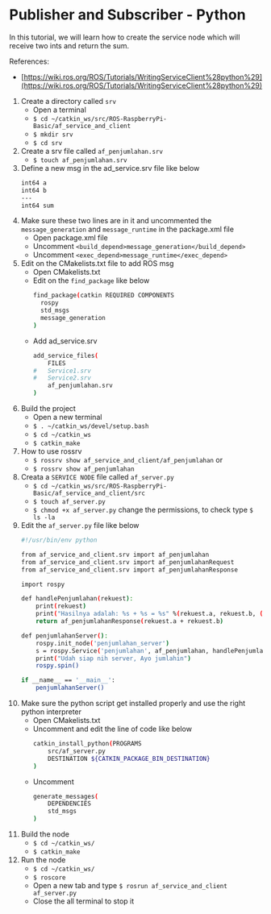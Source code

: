 # Publisher and Subscriber - Python
In this tutorial, we will learn how to create the service node which will receive two ints and return the sum.

References:
- [https://wiki.ros.org/ROS/Tutorials/WritingServiceClient%28python%29](https://wiki.ros.org/ROS/Tutorials/WritingServiceClient%28python%29)

1. Create a directory called `srv`
	- Open a terminal
	- `$ cd ~/catkin_ws/src/ROS-RaspberryPi-Basic/af_service_and_client`
	- `$ mkdir srv`
	- `$ cd srv`
2. Create a srv file called `af_penjumlahan.srv`
	- `$ touch af_penjumlahan.srv`
3. Define a new msg in the ad_service.srv file like below
	```sh
	int64 a
	int64 b
	---
	int64 sum
	```
4. Make sure these two lines are in it and uncommented the `message_generation` and `message_runtime` in the package.xml file
	- Open package.xml file
	- Uncomment `<build_depend>message_generation</build_depend>`
	- Uncomment `<exec_depend>message_runtime</exec_depend>`
5. Edit on the CMakelists.txt file to add ROS msg
	- Open CMakelists.txt
	- Edit on the `find_package` like below
		```sh
		find_package(catkin REQUIRED COMPONENTS
		  rospy
		  std_msgs
		  message_generation
		)
		```
	- Add ad_service.srv
		```sh
		add_service_files(
			FILES
		#   Service1.srv
		#   Service2.srv
			af_penjumlahan.srv
		)
		```
6. Build the project
	- Open a new terminal
	- `$ . ~/catkin_ws/devel/setup.bash`
	- `$ cd ~/catkin_ws`
	- `$ catkin_make`
7. How to use rossrv
	- `$ rossrv show af_service_and_client/af_penjumlahan` or
	- `$ rossrv show af_penjumlahan`
8. Creata a `SERVICE NODE` file called `af_server.py`
	- `$ cd ~/catkin_ws/src/ROS-RaspberryPi-Basic/af_service_and_client/src`
	- `$ touch af_server.py`
	- `$ chmod +x af_server.py`	change the permissions, to check type `$ ls -la`
9. Edit the `af_server.py` file like below
	```sh
	#!/usr/bin/env python

	from af_service_and_client.srv import af_penjumlahan
	from af_service_and_client.srv import af_penjumlahanRequest
	from af_service_and_client.srv import af_penjumlahanResponse

	import rospy

	def handlePenjumlahan(rekuest):
		print(rekuest)
		print("Hasilnya adalah: %s + %s = %s" %(rekuest.a, rekuest.b, (rekuest.a + rekuest.b))
		return af_penjumlahanResponse(rekuest.a + rekuest.b)

	def penjumlahanServer():
		rospy.init_node('penjumlahan_server')
		s = rospy.Service('penjumlahan', af_penjumlahan, handlePenjumlahan)
		print("Udah siap nih server, Ayo jumlahin")
		rospy.spin()

	if __name__ == '__main__':
		penjumlahanServer()
	```
10. Make sure the python script get installed properly and use the right python interpreter
	- Open CMakelists.txt
	- Uncomment and edit the line of code like below
		```sh
		catkin_install_python(PROGRAMS
			src/af_server.py
			DESTINATION ${CATKIN_PACKAGE_BIN_DESTINATION}
		)
		```
	- Uncomment
		```sh
		generate_messages(
			DEPENDENCIES
			std_msgs
		)
		```
11. Build the node
	- `$ cd ~/catkin_ws/`
	- `$ catkin_make`
12. Run the node
	- `$ cd ~/catkin_ws/`
	- `$ roscore`
	- Open a new tab and type `$ rosrun af_service_and_client af_server.py`
	- Close the all terminal to stop it
